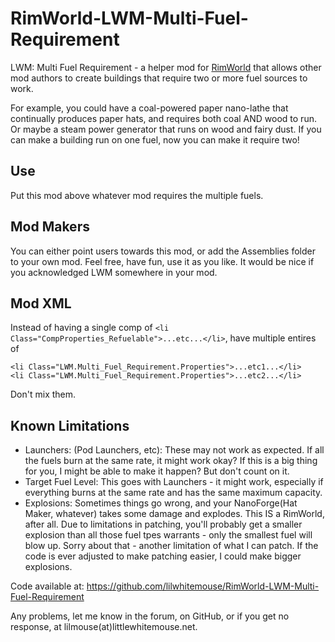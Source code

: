 # RimWorld-LWM-Multi-Fuel-Requirement
LWM: Multi Fuel Requirement - a helper mod for [RimWorld](https://rimworldgame.com/) that allows other mod authors to create buildings that require two or more fuel sources to work.

For example, you could have a coal-powered paper nano-lathe that continually produces paper hats, and requires both coal AND wood to run.  Or maybe a steam power generator that runs on wood and fairy dust.  If you can make a building run on one fuel, now you can make it require two!

## Use
Put this mod above whatever mod requires the multiple fuels.

## Mod Makers
You can either point users towards this mod, or add the Assemblies folder to your own mod.  Feel free, have fun, use it as you like.  It would be nice if you acknowledged LWM somewhere in your mod.

## Mod XML
Instead of having a single comp of ```<li Class="CompProperties_Refuelable">...etc...</li>```, have multiple entires of 
```
<li Class="LWM.Multi_Fuel_Requirement.Properties">...etc1...</li>
<li Class="LWM.Multi_Fuel_Requirement.Properties">...etc2...</li>
```
Don't mix them.

## Known Limitations
 * Launchers:  (Pod Launchers, etc):  These may not work as expected.  If all the fuels burn at the same rate, it might work okay?  If this is a big thing for you, I might be able to make it happen?  But don't count on it.
 * Target Fuel Level: This goes with Launchers - it might work, especially if everything burns at the same rate and has the same maximum capacity.
 * Explosions:  Sometimes things go wrong, and your NanoForge(Hat Maker, whatever) takes some damage and explodes.  This IS a RimWorld, after all.  Due to limitations in patching, you'll probably get a smaller explosion than all those fuel tpes warrants - only the smallest fuel will blow up.  Sorry about that - another limitation of what I can patch.  If the code is ever adjusted to make patching easier, I could make bigger explosions.

Code available at: https://github.com/lilwhitemouse/RimWorld-LWM-Multi-Fuel-Requirement

Any problems, let me know in the forum, on GitHub, or if you get no response, at lilmouse(at)littlewhitemouse.net.
